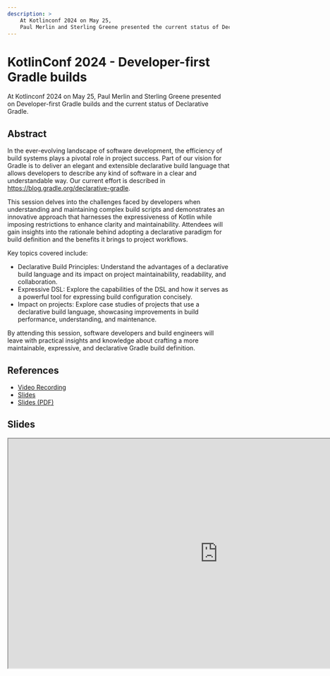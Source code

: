 ```yaml
---
description: >
    At Kotlinconf 2024 on May 25,
    Paul Merlin and Sterling Greene presented the current status of Declarative Gradle.
---
```


# KotlinConf 2024 - Developer-first Gradle builds

At Kotlinconf 2024 on May 25,
Paul Merlin and Sterling Greene presented on Developer-first Gradle builds
and the current status of Declarative Gradle.

## Abstract

In the ever-evolving landscape of software development, the efficiency of build systems plays a pivotal role in project success. Part of our vision for Gradle is to deliver an elegant and extensible declarative build language that allows developers to describe any kind of software in a clear and understandable way. Our current effort is described in https://blog.gradle.org/declarative-gradle.

This session delves into the challenges faced by developers when understanding and maintaining complex build scripts and demonstrates an innovative approach that harnesses the expressiveness of Kotlin while imposing restrictions to enhance clarity and maintainability. Attendees will gain insights into the rationale behind adopting a declarative paradigm for build definition and the benefits it brings to project workflows.

Key topics covered include:

- Declarative Build Principles: Understand the advantages of a declarative build language and its impact on project maintainability, readability, and collaboration.
- Expressive DSL: Explore the capabilities of the DSL and how it serves as a powerful tool for expressing build configuration concisely.
- Impact on projects: Explore case studies of projects that use a declarative build language, showcasing improvements in build performance, understanding, and maintenance.

By attending this session, software developers and build engineers will leave with practical insights and knowledge about crafting a more maintainable, expressive, and declarative Gradle build definition.

## References

- [Video Recording](https://youtu.be/bhb8y8cJVy0?t=958)
- [Slides](https://eskatos.github.io/declarative-kotlinconf-2024/2024-kotlinconf.html#/)
- [Slides (PDF)](https://eskatos.github.io/declarative-kotlinconf-2024/2024-kotlinconf-declarative-gradle-slides.pdf)

## Slides

<iframe width="950" height="520"
    src="https://eskatos.github.io/declarative-kotlinconf-2024/2024-kotlinconf.html#/">
</iframe>

